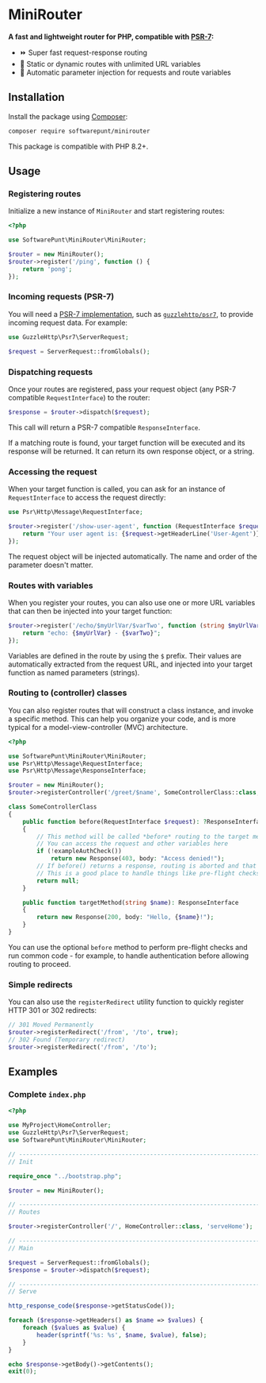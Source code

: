 # MiniRouter
**A fast and lightweight router for PHP, compatible with [PSR-7](https://www.php-fig.org/psr/psr-7/):**

- ⏩ Super fast request-response routing
- 🌟 Static or dynamic routes with unlimited URL variables
- 💉 Automatic parameter injection for requests and route variables

## Installation
Install the package using [Composer](https://getcomposer.org/):

```bash
composer require softwarepunt/minirouter
```

This package is compatible with PHP 8.2+.

## Usage

### Registering routes
Initialize a new instance of `MiniRouter` and start registering routes:

```php
<?php

use SoftwarePunt\MiniRouter\MiniRouter;

$router = new MiniRouter();
$router->register('/ping', function () {
    return 'pong';
});

```

### Incoming requests (PSR-7)
You will need a [PSR-7 implementation](https://packagist.org/providers/psr/http-message-implementation), such as [`guzzlehttp/psr7`](https://packagist.org/packages/guzzlehttp/psr7), to provide incoming request data. For example:

```php
use GuzzleHttp\Psr7\ServerRequest;

$request = ServerRequest::fromGlobals();
```

### Dispatching requests

Once your routes are registered, pass your request object (any PSR-7 compatible `RequestInterface`) to the router:

```php
$response = $router->dispatch($request);
```

This call will return a PSR-7 compatible `ResponseInterface`.

If a matching route is found, your target function will be executed and its response will be returned. It can return its own response object, or a string.

### Accessing the request
When your target function is called, you can ask for an instance of `RequestInterface` to access the request directly:

```php
use Psr\Http\Message\RequestInterface;

$router->register('/show-user-agent', function (RequestInterface $request) {
    return "Your user agent is: {$request->getHeaderLine('User-Agent')}";
});
```

The request object will be injected automatically. The name and order of the parameter doesn't matter.

### Routes with variables
When you register your routes, you can also use one or more URL variables that can then be injected into your target function:

```php
$router->register('/echo/$myUrlVar/$varTwo', function (string $myUrlVar, string $varTwo) {
    return "echo: {$myUrlVar} - {$varTwo}";
});
```

Variables are defined in the route by using the `$` prefix. Their values are automatically extracted from the request URL, and injected into your target function as named parameters (strings).

### Routing to (controller) classes
You can also register routes that will construct a class instance, and invoke a specific method. This can help you organize your code, and is more typical for a model-view-controller (MVC) architecture.

```php
<?php

use SoftwarePunt\MiniRouter\MiniRouter;
use Psr\Http\Message\RequestInterface;
use Psr\Http\Message\ResponseInterface;

$router = new MiniRouter();
$router->registerController('/greet/$name', SomeControllerClass::class, "targetMethod");

class SomeControllerClass
{
    public function before(RequestInterface $request): ?ResponseInterface
    {
        // This method will be called *before* routing to the target method
        // You can access the request and other variables here
        if (!exampleAuthCheck())
            return new Response(403, body: "Access denied!");
        // If before() returns a response, routing is aborted and that response is returned
        // This is a good place to handle things like pre-flight checks and authentication
        return null;
    }

    public function targetMethod(string $name): ResponseInterface
    {
        return new Response(200, body: "Hello, {$name}!");
    }
}
```

You can use the optional `before` method to perform pre-flight checks and run common code - for example, to handle authentication before allowing routing to proceed.

### Simple redirects
You can also use the `registerRedirect` utility function to quickly register HTTP 301 or 302 redirects:

```php
// 301 Moved Permanently
$router->registerRedirect('/from', '/to', true);
// 302 Found (Temporary redirect) 
$router->registerRedirect('/from', '/to');
```

## Examples

### Complete `index.php`

```php
<?php

use MyProject\HomeController;
use GuzzleHttp\Psr7\ServerRequest;
use SoftwarePunt\MiniRouter\MiniRouter;

// ---------------------------------------------------------------------------------------------------------------------
// Init

require_once "../bootstrap.php";

$router = new MiniRouter();

// ---------------------------------------------------------------------------------------------------------------------
// Routes

$router->registerController('/', HomeController::class, 'serveHome');

// ---------------------------------------------------------------------------------------------------------------------
// Main

$request = ServerRequest::fromGlobals();
$response = $router->dispatch($request);

// ---------------------------------------------------------------------------------------------------------------------
// Serve

http_response_code($response->getStatusCode());

foreach ($response->getHeaders() as $name => $values) {
    foreach ($values as $value) {
        header(sprintf('%s: %s', $name, $value), false);
    }
}

echo $response->getBody()->getContents();
exit(0);
```
